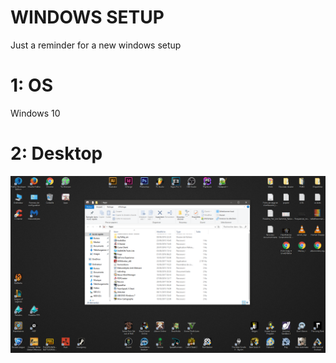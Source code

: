 # WINDOWS SETUP
Just a reminder for a new windows setup


# 1: OS
Windows 10
 
 
# 2: Desktop
[![Aperçu](desktop.png)](https://raw.githubusercontent.com/John-Loup/setup-windows/master/screenshot.png)
